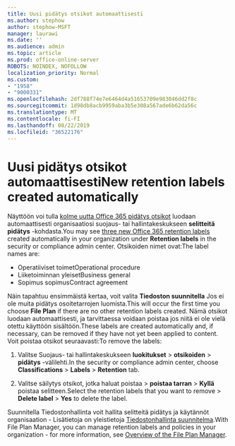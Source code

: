 ```yaml
---
title: Uusi pidätys otsikot automaattisesti
ms.author: stephow
author: stephow-MSFT
manager: laurawi
ms.date: ''
ms.audience: admin
ms.topic: article
ms.prod: office-online-server
ROBOTS: NOINDEX, NOFOLLOW
localization_priority: Normal
ms.custom:
- "1958"
- "9000331"
ms.openlocfilehash: 2df788f74e7e6464d4a51653709e983046dd2f8c
ms.sourcegitcommit: 1d98db8acb9959aba3b5e308a567ade6b62da56c
ms.translationtype: MT
ms.contentlocale: fi-FI
ms.lasthandoff: 08/22/2019
ms.locfileid: "36522176"
---
```

# <a name="new-retention-labels-created-automatically"></a><span data-ttu-id="c8e95-102">Uusi pidätys otsikot automaattisesti</span><span class="sxs-lookup"><span data-stu-id="c8e95-102">New retention labels created automatically</span></span>

<span data-ttu-id="c8e95-103">Näyttöön voi tulla [kolme uutta Office 365 pidätys otsikot](https://docs.microsoft.com/office365/securitycompliance/file-plan-manager#default-retention-labels-and-label-policy) luodaan automaattisesti organisaatiosi suojaus- tai hallintakeskukseen **selitteitä pidätys** -kohdasta.</span><span class="sxs-lookup"><span data-stu-id="c8e95-103">You may see [three new Office 365 retention labels](https://docs.microsoft.com/office365/securitycompliance/file-plan-manager#default-retention-labels-and-label-policy) created automatically in your organization under **Retention labels** in the security or compliance admin center.</span></span> <span data-ttu-id="c8e95-104">Otsikoiden nimet ovat:</span><span class="sxs-lookup"><span data-stu-id="c8e95-104">The label names are:</span></span>

- <span data-ttu-id="c8e95-105">Operatiiviset toimet</span><span class="sxs-lookup"><span data-stu-id="c8e95-105">Operational procedure</span></span>
- <span data-ttu-id="c8e95-106">Liiketoiminnan yleiset</span><span class="sxs-lookup"><span data-stu-id="c8e95-106">Business general</span></span>
- <span data-ttu-id="c8e95-107">Sopimus sopimus</span><span class="sxs-lookup"><span data-stu-id="c8e95-107">Contract agreement</span></span>

<span data-ttu-id="c8e95-108">Näin tapahtuu ensimmäistä kertaa, voit valita **Tiedoston suunnitella** Jos ei ole muita pidätys osoitetarrojen luomista.</span><span class="sxs-lookup"><span data-stu-id="c8e95-108">This will occur the first time you choose **File Plan** if there are no other retention labels created.</span></span> <span data-ttu-id="c8e95-109">Nämä otsikot luodaan automaattisesti, ja tarvittaessa voidaan poistaa jos niitä ei ole vielä otettu käyttöön sisältöön.</span><span class="sxs-lookup"><span data-stu-id="c8e95-109">These labels are created automatically and, if necessary, can be removed if they have not yet been applied to content.</span></span> <span data-ttu-id="c8e95-110">Voit poistaa otsikot seuraavasti:</span><span class="sxs-lookup"><span data-stu-id="c8e95-110">To remove the labels:</span></span>

1. <span data-ttu-id="c8e95-111">Valitse Suojaus- tai hallintakeskukseen **luokitukset** > **otsikoiden** > **pidätys** -välilehti.</span><span class="sxs-lookup"><span data-stu-id="c8e95-111">In the security or compliance admin center, choose **Classifications** > **Labels** > **Retention** tab.</span></span>

1. <span data-ttu-id="c8e95-112">Valitse säilytys otsikot, jotka haluat poistaa > **poistaa tarran** > **Kyllä** poistaa selitteen.</span><span class="sxs-lookup"><span data-stu-id="c8e95-112">Select the retention labels that you want to remove > **Delete label** > **Yes** to delete the label.</span></span>

<span data-ttu-id="c8e95-113">Suunnitella Tiedostonhallinta voit hallita selitteitä pidätys ja käytännöt organisaation - Lisätietoja on yleistietoja [Tiedostonhallinta suunnitelma](https://docs.microsoft.com/office365/securitycompliance/file-plan-manager).</span><span class="sxs-lookup"><span data-stu-id="c8e95-113">With File Plan Manager, you can manage retention labels and policies in your organization - for more information, see [Overview of the File Plan Manager](https://docs.microsoft.com/office365/securitycompliance/file-plan-manager).</span></span>